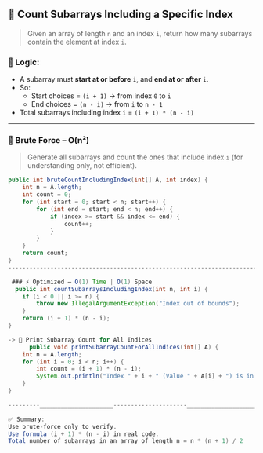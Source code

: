 ## 🧩 Count Subarrays Including a Specific Index

> Given an array of length `n` and an index `i`, return how many subarrays contain the element at index `i`.

### 🧠 Logic:
- A subarray must **start at or before** `i`, and **end at or after** `i`.
- So:
  - Start choices = `(i + 1)` → from index `0` to `i`
  - End choices = `(n - i)` → from `i` to `n - 1`
- Total subarrays including index `i` = `(i + 1) * (n - i)`

---

### 🐢 Brute Force – O(n²)

> Generate all subarrays and count the ones that include index `i` (for understanding only, not efficient).

```java
public int bruteCountIncludingIndex(int[] A, int index) {
    int n = A.length;
    int count = 0;
    for (int start = 0; start < n; start++) {
        for (int end = start; end < n; end++) {
            if (index >= start && index <= end) {
                count++;
            }
        }
    }
    return count;
}
---------------------------------------------------------------------------------------------------------------

 ### ⚡ Optimized – O(1) Time | O(1) Space
  public int countSubarraysIncludingIndex(int n, int i) {
    if (i < 0 || i >= n) {
        throw new IllegalArgumentException("Index out of bounds");
    }
    return (i + 1) * (n - i);
}

-> 🔁 Print Subarray Count for All Indices
      public void printSubarrayCountForAllIndices(int[] A) {
    int n = A.length;
    for (int i = 0; i < n; i++) {
        int count = (i + 1) * (n - i);
        System.out.println("Index " + i + " (Value " + A[i] + ") is in " + count + " subarrays.");
    }
}

---------_____________________---------------------__________________________---------------------________

✅ Summary:
Use brute-force only to verify.
Use formula (i + 1) * (n - i) in real code.
Total number of subarrays in an array of length n = n * (n + 1) / 2


